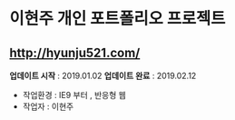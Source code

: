 # 이현주 개인 포트폴리오 프로젝트

## http://hyunju521.com/
**업데이트 시작** : 2019.01.02
**업데이트 완료** : 2019.02.12

* 작업환경 : IE9 부터 , 반응형 웹
* 작업자 : 이현주
